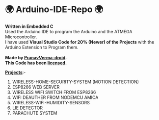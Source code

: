 # 🌍 Arduino-IDE-Repo 🌍
<b>Written in Embedded C</b> <br>
Used the Arduino IDE to program the Arduino and the ATMEGA Microcontroller.<br>
I have used <b>Visual Studio Code for 20% (Newer) of the Projects</b> with the Arduino Extension to Program them. <br><br>
<b>Made by [PranavVerma-droid](https://web.craftingrealm.tk). <br>
This Code has been [licensed](LICENSE).</b>


<b>[Projects](PROJECTS)</b>:-

1. WIRELESS-HOME-SECURITY-SYSTEM (MOTION DETECTION)
2. ESP8266 WEB SERVER
3. WIRELESS WIFI SWITCH FROM ESP8266
4. WIFI DEAUTHER FROM NODEMCU AMICA
5. WIRELESS-WIFI-HUMIDITY-SENSORS
6. LIE DETECTOR
7. PARACHUTE SYSTEM
